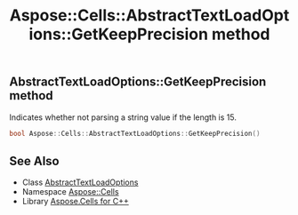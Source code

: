 ﻿---
title: Aspose::Cells::AbstractTextLoadOptions::GetKeepPrecision method
linktitle: GetKeepPrecision
second_title: Aspose.Cells for C++ API Reference
description: 'Aspose::Cells::AbstractTextLoadOptions::GetKeepPrecision method. Indicates whether not parsing a string value if the length is 15 in C++.'
type: docs
weight: 1400
url: /cpp/aspose.cells/abstracttextloadoptions/getkeepprecision/
---
## AbstractTextLoadOptions::GetKeepPrecision method


Indicates whether not parsing a string value if the length is 15.

```cpp
bool Aspose::Cells::AbstractTextLoadOptions::GetKeepPrecision()
```

## See Also

* Class [AbstractTextLoadOptions](../)
* Namespace [Aspose::Cells](../../)
* Library [Aspose.Cells for C++](../../../)

